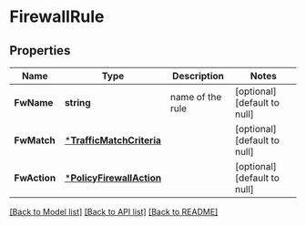 # FirewallRule

## Properties
Name | Type | Description | Notes
------------ | ------------- | ------------- | -------------
**FwName** | **string** | name of the rule | [optional] [default to null]
**FwMatch** | [***TrafficMatchCriteria**](TrafficMatchCriteria.md) |  | [optional] [default to null]
**FwAction** | [***PolicyFirewallAction**](PolicyFirewallAction.md) |  | [optional] [default to null]

[[Back to Model list]](../README.md#documentation-for-models) [[Back to API list]](../README.md#documentation-for-api-endpoints) [[Back to README]](../README.md)

